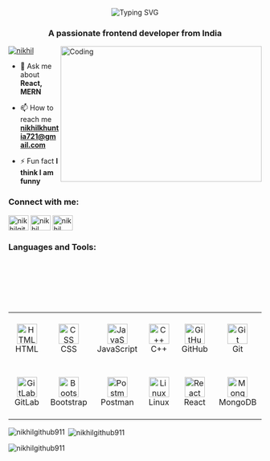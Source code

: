 <p align="center">
  <img src="https://readme-typing-svg.demolab.com?font=Fira+Code&weight=500&size=30&pause=1000&color=36BCF7&center=true&vCenter=true&width=435&lines=Hi+%F0%9F%91%8B%2C+I'm+Nikhil" alt="Typing SVG" />
</p>

<h3 align="center">A passionate frontend developer from India</h3>
<img align="right" alt="Coding" width="400" height="270" src="https://cdn.dribbble.com/users/1162077/screenshots/3848914/programmer.gif">

<p align="left"> <a href="https://twitter.com/nikhil" target="blank"><img src="https://img.shields.io/twitter/follow/nikhil?logo=twitter&style=for-the-badge" alt="nikhil" /></a> </p>

- 💬 Ask me about **React, MERN**

- 📫 How to reach me **nikhilkhuntia721@gmail.com**

- ⚡ Fun fact **I think I am funny**

<h3 align="left">Connect with me:</h3>
<p align="left">
<a href="https://codepen.io/nikhilgithub911" target="blank"><img align="center" src="https://raw.githubusercontent.com/rahuldkjain/github-profile-readme-generator/master/src/images/icons/Social/codepen.svg" alt="nikhilgithub911" height="30" width="40" /></a>
<a href="https://twitter.com/astrophile_721" target="blank"><img align="center" src="https://raw.githubusercontent.com/rahuldkjain/github-profile-readme-generator/master/src/images/icons/Social/twitter.svg" alt="nikhil" height="30" width="40" /></a>
<a href="https://linkedin.com/in/nikhil khuntia" target="blank"><img align="center" src="https://raw.githubusercontent.com/rahuldkjain/github-profile-readme-generator/master/src/images/icons/Social/linked-in-alt.svg" alt="nikhil khuntia" height="30" width="40" /></a>
</p>

<h3 align="left">Languages and Tools:</h3>
<div style="margin-top: 120px;">
  <table>
    <tr>
      <!-- HTML -->
      <td width="100">
        <div align="center" style="display: flex; flex-direction: column; align-items: center; justify-content: center; height: 100px;">
          <img src="https://camo.githubusercontent.com/49179b69f7956cc4b5e5e7987d011103b7e3ffc20c55ca4a43c8ff214c3b6796/68747470733a2f2f736b696c6c69636f6e732e6465762f69636f6e733f693d68746d6c" width="40" alt="HTML" />
          <span>HTML</span>
        </div>
      </td>
      <!-- CSS -->
      <td width="100">
        <div align="center" style="display: flex; flex-direction: column; align-items: center; justify-content: center; height: 100px;">
          <img src="https://camo.githubusercontent.com/a266b2536a9f4e1b8dc325ca89d9ce8e7f323c1e140f8b830a42f474a56e3b4c/68747470733a2f2f736b696c6c69636f6e732e6465762f69636f6e733f693d637373" width="40" alt="CSS" />
          <span>CSS</span>
        </div>
      </td>
      <!-- JavaScript -->
      <td width="100">
        <div align="center" style="display: flex; flex-direction: column; align-items: center; justify-content: center; height: 100px;">
          <img src="https://camo.githubusercontent.com/9f44b299b7e1173e15c41a2bb04863ca5e78c81ab947283d3b6f6475871b8f60/68747470733a2f2f74656368737461636b2d67656e657261746f722e76657263656c2e6170702f6a732d69636f6e2e737667" width="40" alt="JavaScript" />
          <span>JavaScript</span>
        </div>
      </td>
      <!-- C++ -->
      <td width="100">
        <div align="center" style="display: flex; flex-direction: column; align-items: center; justify-content: center; height: 100px;">
          <img src="https://camo.githubusercontent.com/de09bba464602abc95ce76dd3b5ec1e16fe96c1d7ef69bdc31e177006a40f2e1/68747470733a2f2f74656368737461636b2d67656e657261746f722e76657263656c2e6170702f6370702d69636f6e2e737667" width="40" alt="C++" />
          <span>C++</span>
        </div>
      </td>
      <!-- GitHub -->
      <td width="100">
        <div align="center" style="display: flex; flex-direction: column; align-items: center; justify-content: center; height: 100px;">
          <img src="https://skillicons.dev/icons?i=github" width="40" alt="GitHub" />
          <span>GitHub</span>
        </div>
      </td>
      <!-- Git -->
      <td width="100">
        <div align="center" style="display: flex; flex-direction: column; align-items: center; justify-content: center; height: 100px;">
          <img src="https://camo.githubusercontent.com/a2322ca134c223fe4b49d637be98c3b8d9b907e8ef9c601c4bc8ce2a5824e269/68747470733a2f2f736b696c6c69636f6e732e6465762f69636f6e733f693d676974" width="40" alt="Git" />
          <div>Git   </span>
        </div>
      </td>
    </tr>
    <tr>
      <!-- GitLab -->
      <td width="100">
        <div align="center" style="display: flex; flex-direction: column; align-items: center; justify-content: center; height: 100px;">
          <img src="https://camo.githubusercontent.com/fcf2fcd04d951aa4310987fcb0381f52a8339cddb2e5aaad293ff37265a45d32/68747470733a2f2f736b696c6c69636f6e732e6465762f69636f6e733f693d6769746c6162" width="40" alt="GitLab" />
          <span>GitLab</span>
        </div>
      </td>
      <!-- Bootstrap -->
      <td width="100">
        <div align="center" style="display: flex; flex-direction: column; align-items: center; justify-content: center; height: 100px;">
          <img src="https://camo.githubusercontent.com/6b1bf7b8b619209db3380bb7d254b3aa8eacd86d708ee47c4efd90c3e770c190/68747470733a2f2f736b696c6c69636f6e732e6465762f69636f6e733f693d626f6f747374726170" width="40" alt="Bootstrap" />
          <span>Bootstrap</span>
        </div>
      </td>
      <!-- Postman -->
      <td width="100">
        <div align="center" style="display: flex; flex-direction: column; align-items: center; justify-content: center; height: 100px;">
          <img src="https://camo.githubusercontent.com/5b0b5b0ff513c0fbf98618d906122d0099582b0aae94e33c04c8a75848367301/68747470733a2f2f736b696c6c69636f6e732e6465762f69636f6e733f693d706f73746d616e" width="40" alt="Postman" />
          <span>Postman</span>
        </div>
      </td>
      <!-- Linux -->
      <td width="100">
        <div align="center" style="display: flex; flex-direction: column; align-items: center; justify-content: center; height: 100px;">
          <img src="https://camo.githubusercontent.com/9de3a0e52bb32397d435c3cd0396f81235fba55ec7bccf5b8202aa1b551e89bf/68747470733a2f2f736b696c6c69636f6e732e6465762f69636f6e733f693d6c696e7578" width="40" alt="Linux" />
          <span>Linux</span>
        </div>
      </td>
      <!-- React -->
      <td width="100">
        <div align="center" style="display: flex; flex-direction: column; align-items: center; justify-content: center; height: 100px;">
          <img src="https://skillicons.dev/icons?i=react" width="40" alt="React" />
          <span>React</span>
        </div>
      </td>
      <!-- MongoDB -->
      <td width="100">
        <div align="center" style="display: flex; flex-direction: column; align-items: center; justify-content: center; height: 100px;">
          <img src="https://skillicons.dev/icons?i=mongodb" width="40" alt="MongoDB" />
          <span>MongoDB</span>
        </div>
      </td>
    </tr>
  </table>
</div>

<p><img align="left" src="https://github-readme-stats.vercel.app/api/top-langs?username=nikhilgithub911&show_icons=true&locale=en&layout=compact" alt="nikhilgithub911" /></p>

<p>&nbsp;<img align="center" src="https://github-readme-stats.vercel.app/api?username=nikhilgithub911&show_icons=true&locale=en" alt="nikhilgithub911" /></p>

<p><img align="center" src="https://github-readme-streak-stats.herokuapp.com/?user=nikhilgithub911&" alt="nikhilgithub911" /></p>
